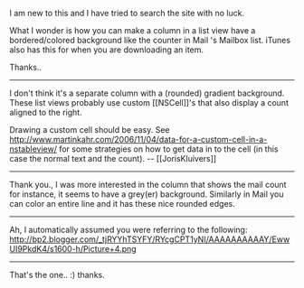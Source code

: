 I am new to this and I have tried to search the site with no luck.

What I wonder is how you can make a column in a list view have a bordered/colored background like the counter in Mail 's Mailbox list.
iTunes also has this for when you are downloading an item.

Thanks..

----
I don't think it's a separate column with a (rounded) gradient background. These list views probably use custom [[NSCell]]'s that also display a count aligned to the right.

Drawing a custom cell should be easy. See http://www.martinkahr.com/2006/11/04/data-for-a-custom-cell-in-a-nstableview/ for some strategies on how to get data in to the cell (in this case the normal text and the count). -- [[JorisKluivers]]

----

Thank you., I was more interested in the column that shows the mail count for instance, it seems to have a grey(er) background.
Similarly in Mail you can color an entire line and it has these nice rounded edges.

----
Ah, I automatically assumed you were referring to the following:
http://bp2.blogger.com/_tjRYYhTSYFY/RYcgCPT1yNI/AAAAAAAAAAY/EwwUI9PkdK4/s1600-h/Picture+4.png

----

That's the one.. :) thanks.